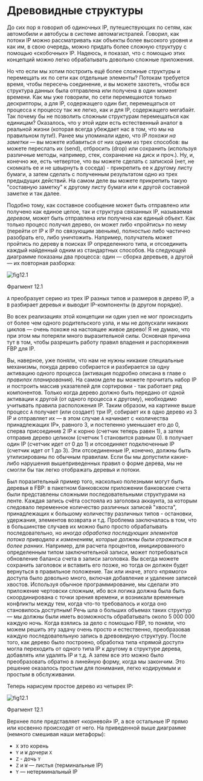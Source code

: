 # Древовидные структуры

До сих пор я говорил об одиночных IP, путешествующих по сетям, как автомобили и автобусы в системе автомагистралей. Говорил, как потоки IP можно рассматривать как объекты более высокого уровня и как им, в свою очередь, можно придать более сложную структуру с помощью «скобочных» IP. Надеюсь, я показал, что с помощью этих концепций можно легко обрабатывать довольно сложные приложения.

Но что если мы хотим построить ещё более сложные структуры и перемещать их по сети как отдельные элементы? Потокам требуется время, чтобы пересечь соединение, и вы можете захотеть, чтобы вся структура данных была отправлена или получена в один момент времени. Как мы уже говорили, по сети перемещаются только дескрипторы, а для IP, содержащего один бит, перемещаться от процесса к процессу так же легко, как и для IP, содержащего мегабайт. Так почему бы не позволить сложным структурам перемещаться как единицам? Оказалось, что у этой идеи есть естественный аналог в реальной жизни (которая всегда убеждает нас в том, что мы на правильном пути!). Ранее мы упоминали идею, что _IP похожи на заметки_ — вы можете избавиться от них одним из трех способов: вы можете переслать их (send), отбросить (drop) или сохранить (используя различные методы, например, стек, сохранение на диск и проч.). Ну, и, конечно же, есть четвертое, что вы можете сделать с запиской (нет, не скомкать ее и не швырнуть в соседа) - прикрепить ее к другому листу бумаги, а затем сделать с полученным результатом одно из трех предыдущих действий. На самом деле вы можете прикрепить такую "составную заметку" к другому листу бумаги или к другой составной заметке и так далее.

Подобно тому, как составное сообщение может быть отправлено или получено как единое целое, так и структура связанных IP, называемая _деревом_, может быть отправлена или получена как единый объект. Как только процесс получил дерево, он может либо «пройтись» по нему (перейти от IP к IP по связующим звеньям), полностью либо частично разобрать его, либо уничтожить. Например, получатель может пройтись по дереву в поисках IP определенного типа, и отсоединить каждый найденный одним из стандартных способов. На следующей диаграмме показаны два процесса: один — сборка деревьев, а другой — их повторная разборка:

![fig12.1](http://www.jpaulmorrison.com/fbp/Fig12.1.gif)

Фрагмент 12.1

`A` преобразует серию из трех IP разных типов и размеров в дерево IP, а `B` разбирает деревья и выводит IP-компоненты (в другом порядке).

Во всех реализациях этой концепции ни один узел не мог происходить от более чем одного родительского узла, и мы не допускали никаких циклов — очень похоже на настоящее живое дерево! Я не думаю, что при этом мы потеряли много выразительной силы. Основная причина тут в том, чтобы разрешить работу правил владения и распоряжения FBP для IP.

Вы, наверное, уже поняли, что нам не нужны никакие специальные механизмы, покуда дерево собирается и разбирается за одну активацию одного процесса (активация подробно описана в главе о _правилах планирования_). На самом деле вы можете прочитать набор IP и построить массив указателей для сортировки - так работает ряд компонентов. Только когда дерево должно быть передано от одной активации к другой (от одного процесса к другому), необходимо учитывать правила расположения IP. Таким образом, на картинке выше процесс `A` получает (или создает) три IP, собирает их в одно дерево из 3 IP и отправляет их — в этом случае `A` начинает с «количества принадлежащих IP», равного 3, и постепенно уменьшает его до 0, сперва присоединив 2 IP к корню (счетчик теперь равен 1), а затем отправив дерево целиком (счетчик 1 становится равным 0). `B` получает один IP (счетчик идет от 0 до 1) и отсоединяет подключенные IP (счетчик идет от 1 до 3). Эти отсоединенные IP, конечно, должны быть утилизированы по обычным правилам. Если бы мы допустили какие-либо нарушения вышеприведенных правил о форме дерева, мы не смогли бы так легко отображать деревья и потоки.

Был поразительный пример того, насколько полезными могут быть деревья в FBP: в пакетном банковском приложении банковские счета были представлены сложными последовательными структурами на ленте. Каждая запись счёта состояла из заголовка аккаунта, за которым следовало переменное количество различных записей "хвоста", принадлежащих к большому количеству различных типов - остановки, удержания, элементов возврата и т.д. Проблема заключалась в том, что в большинстве случаев их можно было просто обрабатывать последовательно, но _иногда обработка последующих элементов потока приводила к изменениям, которые должны были отражаться в более ранних_. Например, для расчета процентов, инициированного определенным типом заключительной записи, может потребоваться обновление баланса счета в записи заголовка. Вы всегда можете сохранить заголовок и вставить его позже, но тогда он должен будет вернуться в правильное положение. Так или иначе, этого «прямого» доступа было довольно много, включая добавление и удаление записей хвостов. Используя обычное программирование, мы сделали это приложение чертовски сложным, ибо вся логика должна была быть скоординирована с точки зрения времени, и возникали временные конфликты между тем, когда что-то требовалось и когда оно становилось доступным! Речь шла о больших объемах таких структур — мы должны были иметь возможность обрабатывать около 5 000 000 каждую ночь. Когда взялись за дело с помощью FBP, то поняли, что можем решить эту задачу очень просто и естественно, преобразовав каждую последовательную запись в древовидную структуру. После того, как дерево было построено, обработка типа «прямой доступ» могла переходить от одного типа IP к другому в структуре дерева, добавлять или удалять IP и т.д. А затем все это можно было преобразовать обратно в линейную форму, когда мы закончим. Это решение оказалось простым для понимания, легко кодируемым и простым в обслуживании.

Теперь нарисуем простое дерево из четырех IP:

![fig12.1](http://www.jpaulmorrison.com/fbp/Fig12.1.gif)

Фрагмент 12.1

Верхнее поле представляет «корневой» IP, а все остальные IP прямо или косвенно происходят от него. На приведенной выше диаграмме (немного смешивая наши метафоры):

- `Х` это корень
- `Y` и `W` дочери `X`
- `Z` - дочь `Y`
- `Z` и `W` — листья (терминальные IP)
- `Y` — нетерминальный IP

